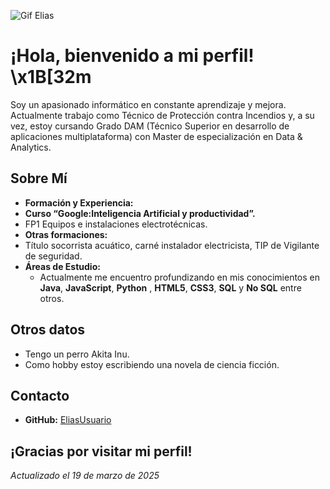 ![Gif Elias](https://github.com/user-attachments/assets/ba1ed3bf-b245-4b0a-b030-33f520ddd88e)
# ¡Hola, bienvenido a mi perfil! \x1B[32m

Soy un apasionado informático en constante aprendizaje y mejora. Actualmente trabajo como Técnico de Protección contra Incendios y, a su vez, estoy cursando Grado DAM (Técnico Superior en desarrollo de aplicaciones multiplataforma) con Master de especialización en Data & Analytics. 

## Sobre Mí
- **Formación y Experiencia:**  
- **Curso “Google:Inteligencia Artificial y productividad”.**
- FP1 Equipos e instalaciones electrotécnicas.
- **Otras formaciones:** 
- Título socorrista acuático, carné instalador electricista, TIP de Vigilante de seguridad.
- **Áreas de Estudio:**  
  - Actualmente me encuentro profundizando en mis conocimientos en **Java**, **JavaScript**, **Python** , **HTML5**, **CSS3**, **SQL** y **No SQL** entre otros.
    
## Otros datos
- Tengo un perro Akita Inu.
- Como hobby estoy escribiendo una novela de ciencia ficción.


## Contacto
- **GitHub:** [EliasUsuario](https://github.com/EliasUsuario)

¡Gracias por visitar mi perfil! 
---
*Actualizado el 19 de marzo de 2025*
